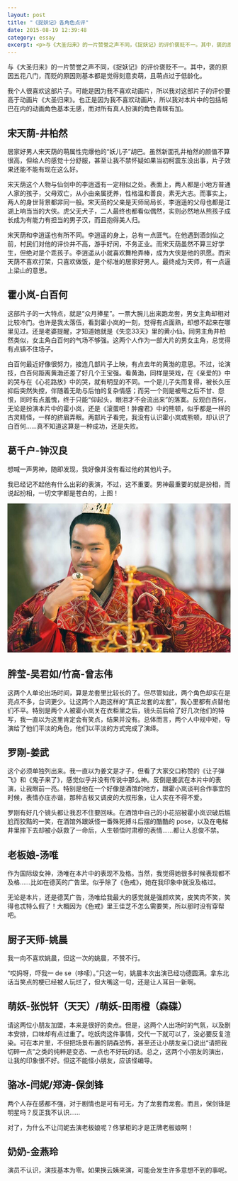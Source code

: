 ```yaml
---
layout: post
title: "《捉妖记》各角色点评"
date: 2015-08-19 12:39:48
category: essay
excerpt: <p>与《大圣归来》的一片赞誉之声不同，《捉妖记》的评价褒贬不一。其中，褒的原因五花八门，而贬的原因则基本都是觉得刻意卖萌，且萌点过于低龄化。</p>
---
```


与《大圣归来》的一片赞誉之声不同，《捉妖记》的评价褒贬不一。其中，褒的原因五花八门，而贬的原因则基本都是觉得刻意卖萌，且萌点过于低龄化。

我个人很喜欢这部片子。可能是因为我不喜欢动画片，所以我对这部片子的评价要高于动画片《大圣归来》。也正是因为我不喜欢动画片，所以我对本片中的包括胡巴在内的动画角色基本无感，而对所有真人扮演的角色青睐有加。

## 宋天荫-井柏然

居家好男人宋天荫的萌属性完爆他的“妖儿子”胡巴。虽然新面孔井柏然的颜值不算很高，但给人的感觉十分舒服，甚至让我不禁怀疑如果当初柯震东没出事，片子效果还能不能有现在这么好。

宋天荫这个人物与仙剑中的李逍遥有一定相似之处。表面上，两人都是小地方普通人家的孩子，父母双亡，从小由亲属抚养，性格温和善良，素无大志。而事实上，两人的身世背景都非同一般。宋天荫的父亲是天师局局长，李逍遥的父母也都是江湖上响当当的大侠。虎父无犬子，二人最终也都看似偶然，实则必然地从熊孩子成长成为有能力有担当的男子汉，而且抱得美人归。

宋天荫和李逍遥也有所不同。李逍遥的身上，总有一点匪气。在他遇到酒剑仙之前，村民们对他的评价并不高，游手好闲，不务正业。而宋天荫虽然不算三好学生，但绝对是个乖孩子。李逍遥从小就喜欢舞枪弄棒，成为大侠是他的夙愿。而宋天荫不喜欢打架，只喜欢做饭，是个标准的居家好男人。最终成为天师，有一点逼上梁山的意思。

## 霍小岚-白百何

这部片子的一大特点，就是“众月捧星”。一票大腕儿出来跑龙套，男女主角却相对比较冷门。也许是我太落伍，看到霍小岚的一刻，觉得有点面熟，却想不起来在哪里见过。还是老婆提醒，才知道她就是《失恋33天》里的黄小仙。同男主角井柏然类似，女主角白百何的气场不够强。这两个人作为一部大片的男女主角，总觉得有点镇不住场子。

白百何最近好像很努力，接连几部片子上映，有点去年的黄渤的意思。不过，论演技，白百何距离黄渤还差了好几个王宝强。看黄渤，同样是哭戏，在《亲爱的》中的哭与在《心花路放》中的哭，就有明显的不同。一个是儿子失而复得，被长久压抑后突然失控，伴随着无助与后怕的复杂情感；而另一个则是被甩之后不甘、怨恨，同时有点羞愧，终于只能“仰起头，眼泪才不会流出来”的落寞。反观白百何，无论是扮演本片中的霍小岚，还是《滚蛋吧！肿瘤君》中的熊顿，似乎都是一样的古灵精怪，一样的挤眉弄眼。两部片子看完，我没有认识霍小岚或熊顿，却认识了白百何……真不知道这算是一种成功，还是失败。

## 葛千户-钟汉良

想喊一声男神，随即发现，我好像并没有看过他的其他片子。

我已经记不起他有什么出彩的表演，不过，这不重要。男神最重要的就是扮相，而说起扮相，一切文字都是苍白的，上图！

![handsome god](/assets/images/handsome-god.jpg)

## 胖莹-吴君如/竹高-曾志伟

这两个人单论出场时间，算是龙套里比较长的了。但尽管如此，两个角色却实在是亮点不多，台词更少。让这两个人跑这样的“真正龙套的龙套”，我心里都有点替他们不平。特别是两个人被霍小岚关在衣柜里之后，镜头前后给了好几次他们的特写，我一直以为这里肯定会有笑点，结果并没有。总体而言，两个人中规中矩，导演给了他们平淡的角色，他们以平淡的方式完成了演绎。

## 罗刚-姜武

这个必须单独列出来。我一直以为姜文是才子，但看了大家交口称赞的《让子弹飞》和《鬼子来了》，感觉似乎并没有传说中那么神。反倒是姜武在本片中的表演，让我眼前一亮。特别是他在一个好像是酒馆的地方，跟霍小岚谈判合作事宜的时候，表情亦庄亦谐，那种古板又调皮的大叔形象，让人实在不得不爱。

罗刚有好几个镜头都让我忍不住要回味。在酒馆中自己的小花招被霍小岚识破后尴尬而狡黠的一笑，在酒馆外跟妖怪一番殊死搏斗后摆的酷酷的 pose，以及在电梯井里摔下去却被小妖救了一命后，人生顿悟时肃穆的表情……都让人忍俊不禁。

## 老板娘-汤唯

作为国际级女神，汤唯在本片中的表现不及格。当然，我觉得她很多时候表现都不及格……比如在德芙的广告里。似乎除了《色戒》，她在我印象中就没及格过。

无论是本片，还是德芙广告，汤唯给我最大的感觉就是强颜欢笑，皮笑肉不笑，笑得也忒特么假了！大概因为《色戒》里王佳芝不怎么需要笑，所以那时没有穿帮吧。

## 厨子天师-姚晨

我一向不喜欢姚晨，但这一次的姚晨，不赞不行。

“哎妈呀，吓我一 de se（哆嗦）。”只这一句，姚晨本次出演已经功德圆满。拿东北话当笑点的梗已经被人玩烂了，但大嘴这一句，还是让人耳目一新啊。

## 萌妖-张悦轩（天天）/萌妖-田雨橙（森碟）

请这两位小朋友加盟，本来是很好的卖点。但是，这两个人出场时的气氛，以及剧本安排，口味却有点过重了。吃妖肉这件事情，交代一下就可以了，没必要反复渲染。可在本片里，不但把场景布置的阴森恐怖，甚至还让小朋友亲口说出“请把我切碎一点”之类的纯粹是变态、一点也不好玩的话。总之，这两个小朋友的演出，让我的印象很不好。但这不能怪小朋友，应该怪编导。

## 骆冰-闫妮/郑涛-保剑锋

两个人存在感都不强，对于剧情也是可有可无，为了龙套而龙套。而且，保剑锋是明星吗？反正我不认识……

对了，为什么不让闫妮去演老板娘呢？佟掌柜的才是正牌老板娘啊！

## 奶奶-金燕玲

演员不认识，演技基本为零。如果换云姨来演，可能会发生许多意想不到的事呢。
